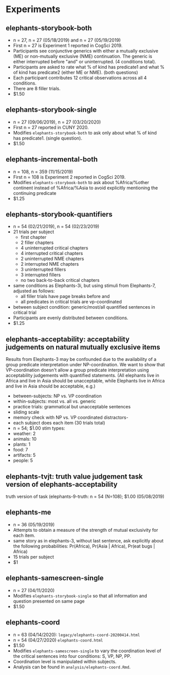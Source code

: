 # Experiments

## elephants-storybook-both
- n = 27, n = 27 (05/18/2019) and n = 27 (05/19/2019)
- First n = 27 is Experiment 1 reported in CogSci 2019.
- Participants see conjunctive generics with either a mutually exclusive (ME) or non-mutually exclusive (NME) continuation. The generic is either interrupted before "and" or uninterrupted. (4 conditions total).
- Participants are asked to rate what % of kind has predicate1 and what % of kind has predicate2 (either ME or NME). (both questions)
- Each participant contributes 12 critical observations across all 4 conditions.
- There are 8 filler trials.
- $1.50

## elephants-storybook-single
- n = 27 (09/06/2019), n = 27 (03/20/2020)
- First n = 27 reported in CUNY 2020.
- Modifies `elephants-storybook-both` to ask only about what % of kind has predicate1. (single question).
- $1.50

## elephants-incremental-both
- n = 108, n = 359 (11/15/2019)
- First n = 108 is Experiment 2 reported in CogSci 2019.
- Modifies `elephants-storybook-both` to ask about %Africa/%other continent instead of %Africa/%Asia to avoid explicitly mentioning the continuing predicate
- $1.25

## elephants-storybook-quantifiers
- n = 54 (02/21/2019), n = 54 (02/23/2019)
- 21 trials per subject
  - first chapter
  - 2 filler chapters
  - 4 uninterrupted critical chapters
  - 4 interrupted critical chapters
  - 2 uninterrupted NME chapters
  - 2 interrupted NME chapters
  - 3 uninterrupted fillers
  - 3 interrupted fillers
  - no two back-to-back critical chapters
- same conditions as Elephants-3i, but using stimuli from Elephants-7, adjusted as follows:
  - all filler trials have page breaks before and
  - all predicates in critical trials are vp-coordinated
- between subject condition: generic/most/all quantified sentences in critical trial
- Participants are evenly distributed between conditions.
- $1.25

## elephants-acceptability: acceptability judgements on natural mutually exclusive items
Results from Elephants-3 may be confounded due to the availability of a group predicate interpretation under NP-coordination. We want to show that VP-coordination doesn't allow a group predicate interpretation using acceptability judgements with quantified statements. (All elephants live in Africa and live in Asia should be unacceptable, while Elephants live in Africa and live in Asia should be acceptable, e.g.)
- between-subjects: NP vs. VP coordination
- within-subjects: most vs. all vs. generic
- practice trials: grammatical but unacceptable sentences
- sliding scale
- memory check with NP vs. VP coordinated distractors-
- each subject does each item (30 trials total)
- n = 54; $1.00
stim types:
- weather: 2
- animals: 10
- plants: 1
- food: 7
- artifacts: 5
- people: 5

## elephants-tvjt: truth value judgement task version of elephants-acceptability
truth version of task (elephants-9-truth: n = 54 (N=108); $1.00 (05/08/2019)

## elephants-me
- n = 36 (05/19/2019)
- Attempts to obtain a measure of the strength of mutual exclusivity for each item.
- same story as in elephants-3, without last sentence, ask explicitly about the following probabilities: Pr(Africa), Pr(Asia | Africa), Pr(eat bugs | Africa)
- 15 trials per subject
- $1

## elephants-samescreen-single
- n = 27 (04/11/2020)
- Modifies `elephants-storybook-single` so that all information and question presented on same page
- $1.50

## elephants-coord
- n = 63 (04/14/2020): `legacy/elephants-coord-20200414.html`
- n = 54 (04/27/2020) `elephants-coord.html`
- $1.50
- Modifies `elephants-samescreen-single` to vary the coordination level of the critical sentences into four conditions: S, VP, NP, PP.
- Coordination level is manipulated within subjects.
- Analysis can be found in `analysis/elephants-coord.Rmd`.
